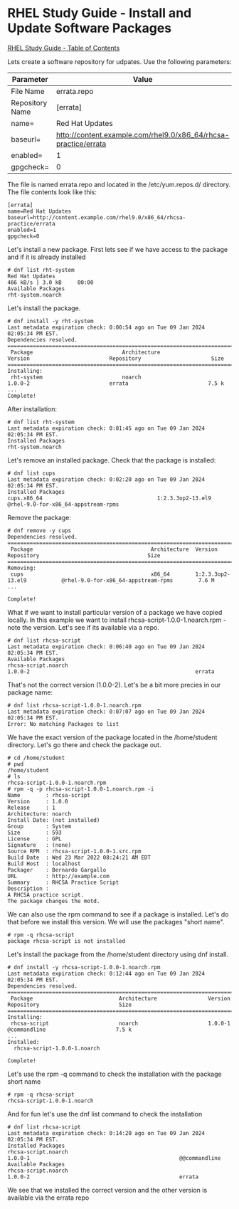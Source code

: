 # RHEL Study Guide - Install and Update Software Packages


[RHEL Study Guide - Table of Contents](https://github.com/pslucas0212/RHEL-Study-Guide)  



Lets create a software repository for udpates.  Use the following parameters:

Parameter | Value
----------|------
File Name | errata.repo
Repository Name | [errata]
name= | Red Hat Updates
baseurl= | http://content.example.com/rhel9.0/x86_64/rhcsa-practice/errata
enabled= | 1
gpgcheck= | 0

The file is named errata.repo and located in the /etc/yum.repos.d/ directory.  The file contents look like this:
```
[errata]
name=Red Hat Updates
baseurl=http://content.example.com/rhel9.0/x86_64/rhcsa-practice/errata
enabled=1
gpgcheck=0
```

Let's install a new package.  First lets see if we have access to the package and if it is already installed
```
# dnf list rht-system
Red Hat Updates                                                                                         466 kB/s | 3.0 kB     00:00    
Available Packages
rht-system.noarch
```

Let's install the package.
```
# dnf install -y rht-system
Last metadata expiration check: 0:00:54 ago on Tue 09 Jan 2024 02:05:34 PM EST.
Dependencies resolved.
========================================================================================================================================
 Package                            Architecture                   Version                         Repository                      Size
========================================================================================================================================
Installing:
 rht-system                         noarch                         1.0.0-2                         errata                         7.5 k
...
Complete!
```

After installation:
```
# dnf list rht-system
Last metadata expiration check: 0:01:45 ago on Tue 09 Jan 2024 02:05:34 PM EST.
Installed Packages
rht-system.noarch
```

Let's remove an installed package.  Check that the package is installed:
```
# dnf list cups
Last metadata expiration check: 0:02:20 ago on Tue 09 Jan 2024 02:05:34 PM EST.
Installed Packages
cups.x86_64                                    1:2.3.3op2-13.el9                                     @rhel-9.0-for-x86_64-appstream-rpms
```

Remove the package:
```
# dnf remove -y cups
Dependencies resolved.
========================================================================================================================================
 Package                                     Architecture  Version                     Repository                                  Size
========================================================================================================================================
Removing:
 cups                                        x86_64        1:2.3.3op2-13.el9           @rhel-9.0-for-x86_64-appstream-rpms        7.6 M
...

Complete!
```

What if we want to install particular version of a package we have copied locally. In this example we want to install rhcsa-script-1.0.0-1.noarch.rpm - note the version.  Let's see if its available via a repo.
```
# dnf list rhcsa-script
Last metadata expiration check: 0:06:40 ago on Tue 09 Jan 2024 02:05:34 PM EST.
Available Packages
rhcsa-script.noarch                                                    1.0.0-2                                                    errata

```
That's not the correct version (1.0.0-2).  Let's be a bit more precies in our package name:
```
# dnf list rhcsa-script-1.0.0-1.noarch.rpm
Last metadata expiration check: 0:07:07 ago on Tue 09 Jan 2024 02:05:34 PM EST.
Error: No matching Packages to list
```

We have the exact version of the package located in the /home/student directory.  Let's go there and check the package out.
```
# cd /home/student
# pwd
/home/student
# ls
rhcsa-script-1.0.0-1.noarch.rpm
# rpm -q -p rhcsa-script-1.0.0-1.noarch.rpm -i
Name        : rhcsa-script
Version     : 1.0.0
Release     : 1
Architecture: noarch
Install Date: (not installed)
Group       : System
Size        : 593
License     : GPL
Signature   : (none)
Source RPM  : rhcsa-script-1.0.0-1.src.rpm
Build Date  : Wed 23 Mar 2022 08:24:21 AM EDT
Build Host  : localhost
Packager    : Bernardo Gargallo
URL         : http://example.com
Summary     : RHCSA Practice Script
Description :
A RHCSA practice script.
The package changes the motd.
```

We can also use the rpm command to see if a package is installed.  Let's do that before we install this version.  We will use the packages "short name".
```
# rpm -q rhcsa-script
package rhcsa-script is not installed
```

Let's install the package from the /home/student directory using dnf install.
```
# dnf install -y rhcsa-script-1.0.0-1.noarch.rpm
Last metadata expiration check: 0:12:44 ago on Tue 09 Jan 2024 02:05:34 PM EST.
Dependencies resolved.
=====================================================================================================================================
 Package                           Architecture                Version                       Repository                         Size
=====================================================================================================================================
Installing:
 rhcsa-script                      noarch                      1.0.0-1                       @commandline                      7.5 k
...
Installed:
  rhcsa-script-1.0.0-1.noarch                                                                                                        

Complete!
```

Let's use the rpm -q command to check the installation with the package short name
```
# rpm -q rhcsa-script
rhcsa-script-1.0.0-1.noarch
```

And for fun let's use the dnf list command to check the installation
```
# dnf list rhcsa-script
Last metadata expiration check: 0:14:20 ago on Tue 09 Jan 2024 02:05:34 PM EST.
Installed Packages
rhcsa-script.noarch                                               1.0.0-1                                               @@commandline
Available Packages
rhcsa-script.noarch                                               1.0.0-2                                               errata
```

We see that we installed the correct version and the other version is available via the errata repo





